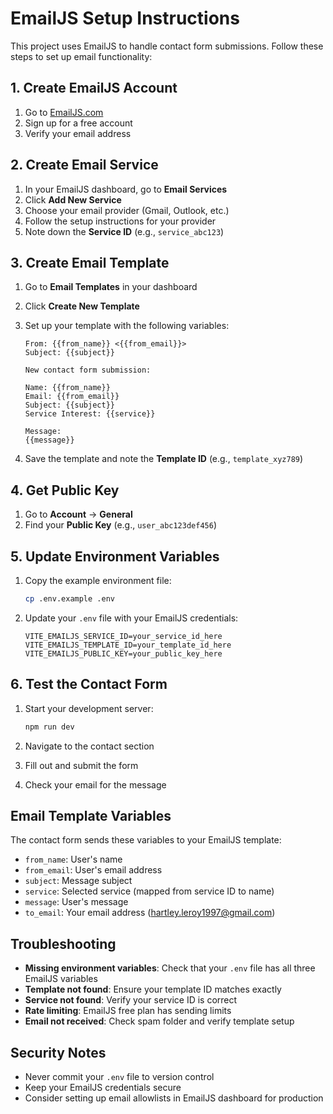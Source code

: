 # EmailJS Setup Instructions

This project uses EmailJS to handle contact form submissions. Follow these steps to set up email functionality:

## 1. Create EmailJS Account

1. Go to [EmailJS.com](https://www.emailjs.com/)
2. Sign up for a free account
3. Verify your email address

## 2. Create Email Service

1. In your EmailJS dashboard, go to **Email Services**
2. Click **Add New Service**
3. Choose your email provider (Gmail, Outlook, etc.)
4. Follow the setup instructions for your provider
5. Note down the **Service ID** (e.g., `service_abc123`)

## 3. Create Email Template

1. Go to **Email Templates** in your dashboard
2. Click **Create New Template**
3. Set up your template with the following variables:

   ```
   From: {{from_name}} <{{from_email}}>
   Subject: {{subject}}

   New contact form submission:

   Name: {{from_name}}
   Email: {{from_email}}
   Subject: {{subject}}
   Service Interest: {{service}}

   Message:
   {{message}}
   ```

4. Save the template and note the **Template ID** (e.g., `template_xyz789`)

## 4. Get Public Key

1. Go to **Account** → **General**
2. Find your **Public Key** (e.g., `user_abc123def456`)

## 5. Update Environment Variables

1. Copy the example environment file:

   ```bash
   cp .env.example .env
   ```

2. Update your `.env` file with your EmailJS credentials:
   ```
   VITE_EMAILJS_SERVICE_ID=your_service_id_here
   VITE_EMAILJS_TEMPLATE_ID=your_template_id_here
   VITE_EMAILJS_PUBLIC_KEY=your_public_key_here
   ```

## 6. Test the Contact Form

1. Start your development server:

   ```bash
   npm run dev
   ```

2. Navigate to the contact section
3. Fill out and submit the form
4. Check your email for the message

## Email Template Variables

The contact form sends these variables to your EmailJS template:

- `from_name`: User's name
- `from_email`: User's email address
- `subject`: Message subject
- `service`: Selected service (mapped from service ID to name)
- `message`: User's message
- `to_email`: Your email address (hartley.leroy1997@gmail.com)

## Troubleshooting

- **Missing environment variables**: Check that your `.env` file has all three EmailJS variables
- **Template not found**: Ensure your template ID matches exactly
- **Service not found**: Verify your service ID is correct
- **Rate limiting**: EmailJS free plan has sending limits
- **Email not received**: Check spam folder and verify template setup

## Security Notes

- Never commit your `.env` file to version control
- Keep your EmailJS credentials secure
- Consider setting up email allowlists in EmailJS dashboard for production
